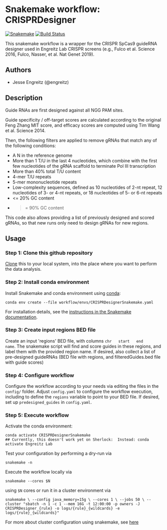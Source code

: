 # Snakemake workflow: CRISPRDesigner

[![Snakemake](https://img.shields.io/badge/snakemake-≥5.5.0-brightgreen.svg)](https://snakemake.bitbucket.io)
[![Build Status](https://travis-ci.org/snakemake-workflows/{{cookiecutter.repo_name}}.svg?branch=master)](https://travis-ci.org/snakemake-workflows/{{cookiecutter.repo_name}})

This snakemake workflow is a wrapper for the CRISPR SpCas9 guideRNA designer used in Engreitz Lab CRISPR screens (e.g., Fulco et al. Science 2016, Fulco, Nasser, et al. Nat Genet 2019).  


## Authors

* Jesse Engreitz (@engreitz)

## Description

Guide RNAs are first designed against all NGG PAM sites.  

Guide specificity / off-target scores are calculated according to the original Feng Zhang MIT score, and efficacy scores are computed using Tim Wang et al. Science 2014.  

Then, the following filters are applied to remove gRNAs that match any of the following conditions:
- A N in the reference genome
- More than 1 T/U in the last 4 nucleotides, which combine with the first few nucleotides of the gRNA scaffold to terminate Pol III transcription
- More than 40% total T/U content
- 4-mer T/U repeats
- 5-mer mononucleotide repeats 
- Low-complexity sequences, defined as 10 nucleotides of 2-nt repeat, 12 nucleotides of 3- or 4-nt repeats, or 18 nucleotides of 5- or 6-nt repeats
- <= 20% GC content
- >= 90% GC content  

This code also allows providing a list of previously designed and scored gRNAs, so that new runs only need to design gRNAs for new regions.

## Usage

### Step 1: Clone this github repository

[Clone](https://help.github.com/en/articles/cloning-a-repository) this to your local system, into the place where you want to perform the data analysis.

### Step 2: Install conda environment

Install Snakemake and conda environment using [conda](https://conda.io/projects/conda/en/latest/user-guide/install/index.html):

    conda env create --file workflow/envs/CRISPRDesignerSnakemake.yaml

For installation details, see the [instructions in the Snakemake documentation](https://snakemake.readthedocs.io/en/stable/getting_started/installation.html).

### Step 3: Create input regions BED file

Create an input 'regions' BED file, with columns `chr   start   end     name`. The snakemake script will find and score guides in these regions, and label them with the provided region name.  If desired, also collect a list of pre-designed guideRNAs (BED file with regions, and filteredGuides.bed file with guide scores)

### Step 4: Configure workflow

Configure the workflow according to your needs via editing the files in the `config/` folder. Adjust `config.yaml` to configure the workflow execution, including to define the `regions` variable to point to your BED file. If desired, set up `predesigned_guides` in `config.yaml`.

### Step 5: Execute workflow

Activate the conda environment:

    conda activate CRISPRDesignerSnakemake 
    ## Currently, this doesn't work yet on Sherlock:  Instead: conda activate Engreitz Lab

Test your configuration by performing a dry-run via

    snakemake -n

Execute the workflow locally via

    snakemake --cores $N

using `$N` cores or run it in a cluster environment via

`
snakemake \
  --config java_memory=15g \
  --cores 1 \
  --jobs 50 \
  --cluster "sbatch -n 1 -c 1 --mem 16G -t 12:00:00 -p owners -J CRISPRDesigner_{rule} -o logs/{rule}_{wildcards} -e logs/{rule}_{wildcards}"
`

For more about cluster configuration using snakemake, see [here](https://www.sichong.site/2020/02/25/snakemake-and-slurm-how-to-manage-workflow-with-resource-constraint-on-hpc/)
